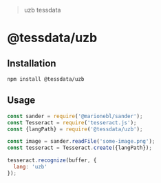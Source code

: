 > uzb tessdata

# @tessdata/uzb

## Installation

```
npm install @tessdata/uzb
```

## Usage

```js
const sander = require('@marionebl/sander');
const Tesseract = require('tesseract.js');
const {langPath} = require('@tessdata/uzb');

const image = sander.readFile('some-image.png');
const tesseract = Tesseract.create({langPath});

tesseract.recognize(buffer, {
  lang: 'uzb'
});
```
